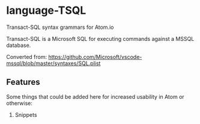 # language-TSQL

Transact-SQL syntax grammars for Atom.io

Transact-SQL is a Microsoft SQL for executing commands against a MSSQL database.

Converted from: https://github.com/Microsoft/vscode-mssql/blob/master/syntaxes/SQL.plist

## Features

Some things that could be added here for increased usability in Atom or otherwise:
  1. Snippets
  
